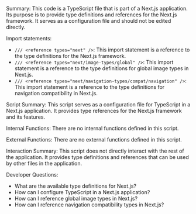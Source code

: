 Summary:
This code is a TypeScript file that is part of a Next.js application. Its purpose is to provide type definitions and references for the Next.js framework. It serves as a configuration file and should not be edited directly.

Import statements:
- `/// <reference types="next" />`: This import statement is a reference to the type definitions for the Next.js framework.
- `/// <reference types="next/image-types/global" />`: This import statement is a reference to the type definitions for global image types in Next.js.
- `/// <reference types="next/navigation-types/compat/navigation" />`: This import statement is a reference to the type definitions for navigation compatibility in Next.js.

Script Summary:
This script serves as a configuration file for TypeScript in a Next.js application. It provides type references for the Next.js framework and its features.

Internal Functions:
There are no internal functions defined in this script.

External Functions:
There are no external functions defined in this script.

Interaction Summary:
This script does not directly interact with the rest of the application. It provides type definitions and references that can be used by other files in the application.

Developer Questions:
- What are the available type definitions for Next.js?
- How can I configure TypeScript in a Next.js application?
- How can I reference global image types in Next.js?
- How can I reference navigation compatibility types in Next.js?